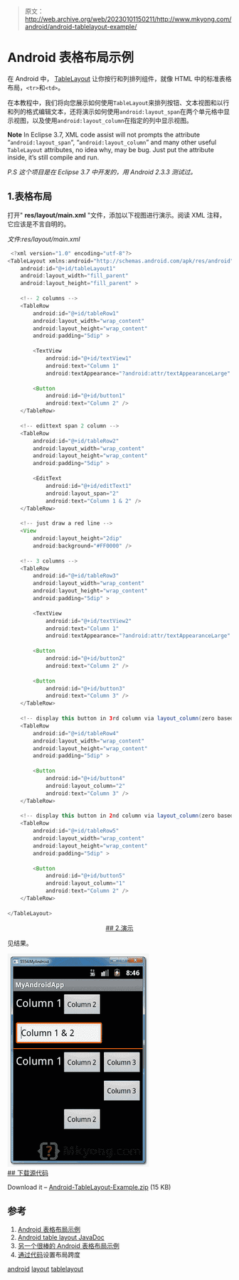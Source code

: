> 原文：<http://web.archive.org/web/20230101150211/http://www.mkyong.com/android/android-tablelayout-example/>

# Android 表格布局示例

在 Android 中， [TableLayout](http://web.archive.org/web/20190224164510/http://developer.android.com/reference/android/widget/TableLayout.html) 让你按行和列排列组件，就像 HTML 中的标准表格布局，`<tr>`和`<td>`。

在本教程中，我们将向您展示如何使用`TableLayout`来排列按钮、文本视图和以行和列的格式编辑文本，还将演示如何使用`android:layout_span`在两个单元格中显示视图，以及使用`android:layout_column`在指定的列中显示视图。

**Note**
In Eclipse 3.7, XML code assist will not prompts the attribute “`android:layout_span`“, “`android:layout_column`” and many other useful `TableLayout` attributes, no idea why, may be bug. Just put the attribute inside, it’s still compile and run.

*P.S 这个项目是在 Eclipse 3.7 中开发的，用 Android 2.3.3 测试过。*

## 1.表格布局

打开" **res/layout/main.xml** "文件，添加以下视图进行演示。阅读 XML 注释，它应该是不言自明的。

*文件:res/layout/main.xml*

```java
 <?xml version="1.0" encoding="utf-8"?>
<TableLayout xmlns:android="http://schemas.android.com/apk/res/android"
    android:id="@+id/tableLayout1"
    android:layout_width="fill_parent"
    android:layout_height="fill_parent" >

    <!-- 2 columns -->
    <TableRow
        android:id="@+id/tableRow1"
        android:layout_width="wrap_content"
        android:layout_height="wrap_content"
        android:padding="5dip" >

        <TextView
            android:id="@+id/textView1"
            android:text="Column 1"
            android:textAppearance="?android:attr/textAppearanceLarge" />

        <Button
            android:id="@+id/button1"
            android:text="Column 2" />
    </TableRow>

    <!-- edittext span 2 column -->
    <TableRow
        android:id="@+id/tableRow2"
        android:layout_width="wrap_content"
        android:layout_height="wrap_content"
        android:padding="5dip" >

        <EditText
            android:id="@+id/editText1"
            android:layout_span="2"
            android:text="Column 1 & 2" />
    </TableRow>

    <!-- just draw a red line -->
    <View
        android:layout_height="2dip"
        android:background="#FF0000" />

    <!-- 3 columns -->
    <TableRow
        android:id="@+id/tableRow3"
        android:layout_width="wrap_content"
        android:layout_height="wrap_content"
        android:padding="5dip" >

        <TextView
            android:id="@+id/textView2"
            android:text="Column 1"
            android:textAppearance="?android:attr/textAppearanceLarge" />

        <Button
            android:id="@+id/button2"
            android:text="Column 2" />

        <Button
            android:id="@+id/button3"
            android:text="Column 3" />
    </TableRow>

    <!-- display this button in 3rd column via layout_column(zero based) -->
    <TableRow
        android:id="@+id/tableRow4"
        android:layout_width="wrap_content"
        android:layout_height="wrap_content"
        android:padding="5dip" >

        <Button
            android:id="@+id/button4"
            android:layout_column="2"
            android:text="Column 3" />
    </TableRow>

    <!-- display this button in 2nd column via layout_column(zero based) -->
    <TableRow
        android:id="@+id/tableRow5"
        android:layout_width="wrap_content"
        android:layout_height="wrap_content"
        android:padding="5dip" >

        <Button
            android:id="@+id/button5"
            android:layout_column="1"
            android:text="Column 2" />
    </TableRow>

</TableLayout> 
```

 <ins class="adsbygoogle" style="display:block; text-align:center;" data-ad-format="fluid" data-ad-layout="in-article" data-ad-client="ca-pub-2836379775501347" data-ad-slot="6894224149">## 2.演示

见结果。

![android tablelayout demo](img/16c4716c0b7f1253f37a614ca4cf69db.png "android-tablelayout-demo1") <ins class="adsbygoogle" style="display:block" data-ad-client="ca-pub-2836379775501347" data-ad-slot="8821506761" data-ad-format="auto" data-ad-region="mkyongregion">## 下载源代码

Download it – [Android-TableLayout-Example.zip](http://web.archive.org/web/20190224164510/http://www.mkyong.com/wp-content/uploads/2011/12/Android-TableLayout-Example.zip) (15 KB)

## 参考

1.  [Android 表格布局示例](http://web.archive.org/web/20190224164510/http://developer.android.com/resources/tutorials/views/hello-tablelayout.html)
2.  [Android table layout JavaDoc](http://web.archive.org/web/20190224164510/http://developer.android.com/reference/android/widget/TableLayout.html)
3.  [另一个很棒的 Android 表格布局示例](http://web.archive.org/web/20190224164510/http://android-pro.blogspot.com/2010/02/table-layout.html)
4.  [通过代码](http://web.archive.org/web/20190224164510/http://stackoverflow.com/questions/4637233/how-to-set-layout-span-through-code)设置布局跨度

[android](http://web.archive.org/web/20190224164510/http://www.mkyong.com/tag/android/) [layout](http://web.archive.org/web/20190224164510/http://www.mkyong.com/tag/layout/) [tablelayout](http://web.archive.org/web/20190224164510/http://www.mkyong.com/tag/tablelayout/)







